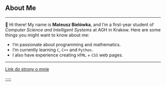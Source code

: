 ## About Me
---
👋 Hi there! My name is **Mateusz Bielówka**, and I’m a first-year student of *Computer Science and Intelligent Systems* at AGH in Krakow. Here are some things you might want to know about me:

- I’m passionate about programming and mathematics.
- I’m currently learning  `C`, `C++` and `Python`.
- I also have experience creating `HTML` + `CSS` web pages.
 ---
[Link do strony o mnie](https://mateuszbielowka.github.io/)

[---](https://www.youtube.com/watch?v=h8O93JyYve0)
